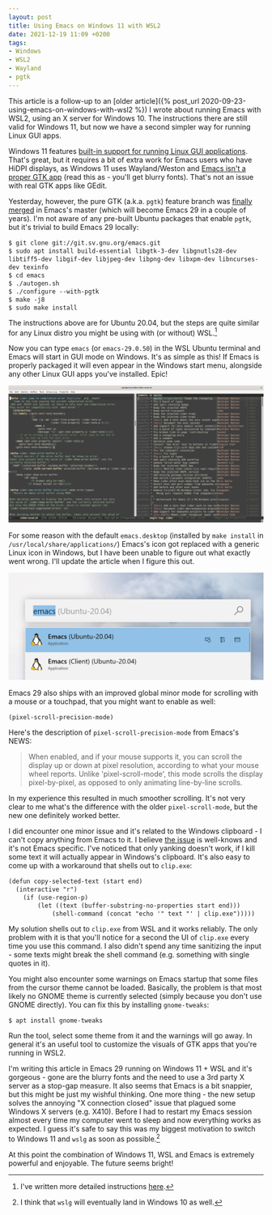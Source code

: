 ```yaml
---
layout: post
title: Using Emacs on Windows 11 with WSL2
date: 2021-12-19 11:09 +0200
tags:
- Windows
- WSL2
- Wayland
- pgtk
---
```


This article is a follow-up to an [older article]({% post_url 2020-09-23-using-emacs-on-windows-with-wsl2 %}) I wrote about running Emacs with WSL2, using an X server for Windows 10. The instructions there are still valid for Windows 11, but now we have a second simpler way for running Linux GUI apps.

Windows 11 features [built-in support for running Linux GUI applications](https://docs.microsoft.com/en-us/windows/wsl/tutorials/gui-apps).
That's great, but it requires a bit of extra work for Emacs users who have HiDPI displays,
as Windows 11 uses Wayland/Weston and [Emacs isn't a proper GTK app](https://emacshorrors.com/posts/psa-emacs-is-not-a-proper-gtk-application.html) (read this as - you'll get blurry fonts). That's not
an issue with real GTK apps like GEdit.

Yesterday, however, the pure GTK (a.k.a. `pgtk`) feature branch was [finally merged](https://www.reddit.com/r/emacs/comments/rj8k32/the_pgtk_pure_gtk_branch_was_merged/) in Emacs's master (which will become Emacs 29 in a couple of years). I'm not aware
of any pre-built Ubuntu packages that enable `pgtk`, but it's trivial to build Emacs 29 locally:

``` shellsession
$ git clone git://git.sv.gnu.org/emacs.git
$ sudo apt install build-essential libgtk-3-dev libgnutls28-dev libtiff5-dev libgif-dev libjpeg-dev libpng-dev libxpm-dev libncurses-dev texinfo
$ cd emacs
$ ./autogen.sh
$ ./configure --with-pgtk
$ make -j8
$ sudo make install
```

The instructions above are for Ubuntu 20.04, but the steps are quite similar for any Linux distro you might be using with (or without) WSL.[^1]

Now you can type `emacs` (or `emacs-29.0.50`) in the WSL Ubuntu terminal and Emacs will start in GUI mode on Windows. It's as simple as this! If Emacs is properly packaged it will even appear in the Windows start menu, alongside any other Linux GUI apps you've installed. Epic!

![emacs_with_pgtk.png](/assets/images/emacs_with_pgtk.png)

For some reason with the default `emacs.desktop` (installed by `make install` in
`/usr/local/share/applications/`) Emacs's icon got replaced with a generic Linux
icon in Windows, but I have been unable to figure out what exactly went
wrong. I'll update the article when I figure this out.

![emacs_windows_launcher.png](/assets/images/emacs_windows_launcher.png)

Emacs 29 also ships with an improved global minor mode for scrolling with a
mouse or a touchpad, that you might want to enable as well:

``` elisp
(pixel-scroll-precision-mode)
```

Here's the description of `pixel-scroll-precision-mode` from Emacs's NEWS:

> When enabled, and if your mouse supports it, you can scroll the
> display up or down at pixel resolution, according to what your mouse
> wheel reports.  Unlike 'pixel-scroll-mode', this mode scrolls the
> display pixel-by-pixel, as opposed to only animating line-by-line
> scrolls.

In my experience this resulted in much smoother scrolling. It's not very clear to me what's the difference with the older `pixel-scroll-mode`, but the new one definitely worked better.

I did encounter one minor issue and it's related to the Windows clipboard - I can't
copy anything from Emacs to it. I believe [the issue](https://github.com/microsoft/wslg/issues/15) is well-knows and it's not Emacs specific. I've noticed that only
yanking doesn't work, if I kill some text it will actually appear in Windows's clipboard. It's also easy to come up with a workaround that shells out to `clip.exe`:

``` elisp
(defun copy-selected-text (start end)
  (interactive "r")
    (if (use-region-p)
        (let ((text (buffer-substring-no-properties start end)))
            (shell-command (concat "echo '" text "' | clip.exe")))))
```

My solution shells out to `clip.exe` from WSL and it works reliably. The only problem with it is that you'll notice for a second the UI of `clip.exe` every time you use this command. I also didn't spend any time sanitizing the input - some texts might break the shell command (e.g. something with single quotes in it).

You might also encounter some warnings on Emacs startup that some files from the cursor theme cannot be loaded.
Basically, the problem is that most likely no GNOME theme is currently selected (simply because you don't use GNOME directly).
You can fix this by installing `gnome-tweaks`:

``` shellsession
$ apt install gnome-tweaks
```

Run the tool, select some theme from it and the warnings will go away. In general it's an useful tool to customize the visuals of GTK apps that you're running in WSL2.

I'm writing this article in Emacs 29 running on Windows 11 + WSL and it's gorgeous - gone are the blurry fonts and the need to use a 3rd party X server as a stop-gap measure. It also seems that Emacs is a bit snappier, but this might
be just my wishful thinking. One more thing - the new setup solves the annoying "X connection closed" issue that plagued some Windows X servers (e.g. X410). Before I had to restart my Emacs session almost every time my computer went to sleep and now everything works as expected. I guess it's safe to say this was my biggest motivation to switch to Windows 11 and `wslg` as soon as possible.[^2]

At this point the combination of Windows 11, WSL and Emacs is extremely powerful and enjoyable. The future seems bright!

[^1]: I've written more detailed instructions [here](https://batsov.com/articles/2021/12/19/building-emacs-from-source-with-pgtk/).
[^2]: I think that `wslg` will eventually land in Windows 10 as well.
